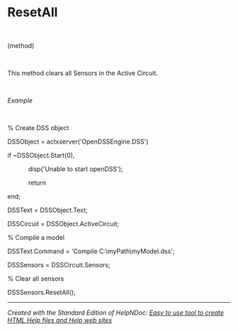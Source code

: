 # ResetAll

&nbsp;

(method)

&nbsp;

This method clears all Sensors in the Active Circuit.

&nbsp;

*Example*

&nbsp;

% Create DSS object

DSSObject = actxserver('OpenDSSEngine.DSS')

if ~DSSObject.Start(0),

&nbsp; &nbsp; &nbsp; &nbsp; &nbsp; &nbsp; disp('Unable to start openDSS');

&nbsp; &nbsp; &nbsp; &nbsp; &nbsp; &nbsp; return

end;

DSSText = DSSObject.Text;

DSSCircuit = DSSObject.ActiveCircuit;

% Compile a model &nbsp; &nbsp;

DSSText.Command = 'Compile C:\\myPath\\myModel.dss';

DSSSensors = DSSCircuit.Sensors;

% Clear all sensors

DSSSensors.ResetAll();

***
_Created with the Standard Edition of HelpNDoc: [Easy to use tool to create HTML Help files and Help web sites](<https://www.helpndoc.com/help-authoring-tool>)_
